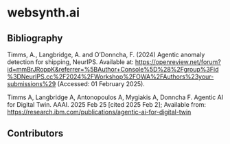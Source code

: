 # websynth.ai

## Bibliography
Timms, A., Langbridge, A. and O’Donncha, F. (2024) Agentic anomaly detection for shipping, NeurIPS. Available at: https://openreview.net/forum?id=mmBrJRoppK&referrer=%5BAuthor+Console%5D%28%2Fgroup%3Fid%3DNeurIPS.cc%2F2024%2FWorkshop%2FOWA%2FAuthors%23your-submissions%29 (Accessed: 01 February 2025). 

Timms A, Langbridge A, Antonopoulos A, Mygiakis A, Donncha F. Agentic AI for Digital Twin. AAAI. 2025 Feb 25 [cited 2025 Feb 2]; Available from: https://research.ibm.com/publications/agentic-ai-for-digital-twin
  

## Contributors 
